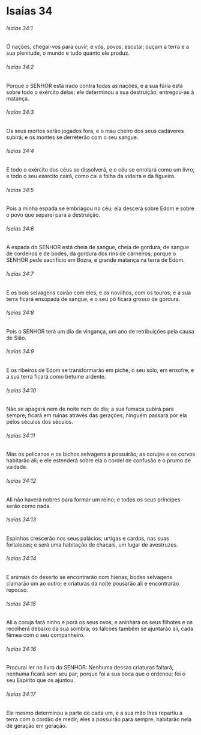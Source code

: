 # Isaías 34

###### Isaías 34:1

Ó nações, chegai-vos para ouvir; e vós, povos, escutai; ouçam a terra e a sua plenitude, o mundo e tudo quanto ele produz.

###### Isaías 34:2

Porque o SENHOR está irado contra todas as nações, e a sua fúria está sobre todo o exército delas; ele determinou a sua destruição, entregou-as à matança.

###### Isaías 34:3

Os seus mortos serão jogados fora, e o mau cheiro dos seus cadáveres subirá; e os montes se derreterão com o seu sangue.

###### Isaías 34:4

E todo o exército dos céus se dissolverá, e o céu se enrolará como um livro; e todo o seu exército cairá, como cai a folha da videira e da figueira.

###### Isaías 34:5

Pois a minha espada se embriagou no céu; ela descerá sobre Edom e sobre o povo que separei para a destruição.

###### Isaías 34:6

A espada do SENHOR está cheia de sangue, cheia de gordura, de sangue de cordeiros e de bodes, da gordura dos rins de carneiros; porque o SENHOR pede sacrifício em Bozra, e grande matança na terra de Edom.

###### Isaías 34:7

E os bois selvagens cairão com eles, e os novilhos, com os touros; e a sua terra ficará ensopada de sangue, e o seu pó ficará grosso de gordura.

###### Isaías 34:8

Pois o SENHOR terá um dia de vingança, um ano de retribuições pela causa de Sião.

###### Isaías 34:9

E os ribeiros de Edom se transformarão em piche, o seu solo, em enxofre, e a sua terra ficará como betume ardente.

###### Isaías 34:10

Não se apagará nem de noite nem de dia; a sua fumaça subirá para sempre; ficará em ruínas através das gerações; ninguém passará por ela pelos séculos dos séculos.

###### Isaías 34:11

Mas os pelicanos e os bichos selvagens a possuirão; as corujas e os corvos habitarão ali; e ele estenderá sobre ela o cordel de confusão e o prumo de vaidade.

###### Isaías 34:12

Ali não haverá nobres para formar um reino; e todos os seus príncipes serão como nada.

###### Isaías 34:13

Espinhos crescerão nos seus palácios; urtigas e cardos, nas suas fortalezas; e será uma habitação de chacais, um lugar de avestruzes.

###### Isaías 34:14

E animais do deserto se encontrarão com hienas; bodes selvagens clamarão um ao outro; e criaturas da noite pousarão ali e encontrarão repouso.

###### Isaías 34:15

Ali a coruja fará ninho e porá os seus ovos, e aninhará os seus filhotes e os recolherá debaixo da sua sombra; os falcões também se ajuntarão ali, cada fêmea com o seu companheiro.

###### Isaías 34:16

Procurai ler no livro do SENHOR: Nenhuma dessas criaturas faltará, nenhuma ficará sem seu par; porque foi a sua boca que o ordenou; foi o seu Espírito que os ajuntou.

###### Isaías 34:17

Ele mesmo determinou a parte de cada um, e a sua mão lhes repartiu a terra com o cordão de medir; eles a possuirão para sempre; habitarão nela de geração em geração.

